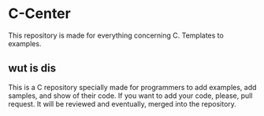 # C-Center
This repository is made for everything concerning C. Templates to examples.

## wut is dis
This is a C repository specially made for programmers to add examples, add samples, and show of their code. If you want to add your code, please, pull request. It will be reviewed and eventually, merged into the repository.
